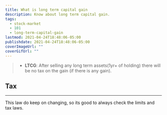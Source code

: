 ```yaml
---
title: What is long term capital gain
description: Know about long term capital gain.
tags:
  - stock-market
  - 101
  - long-term-capital-gain
lastmod: 2021-04-24T18:48:06-05:00
publishdate: 2021-04-24T18:48:06-05:00
coverImageUrl: ""
coverGifUrl: ""
---
```


> - **LTCG**: After selling any long term assets(1yr+ of holding) there will be no tax on the gain (if there is any gain).

## Tax

---

This law do keep on changing, so its good to always check the limits and tax laws.
